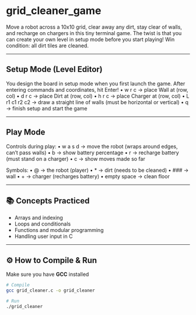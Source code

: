 # grid_cleaner_game
Move a robot across a 10x10 grid, clear away any dirt, stay clear of walls, and recharge on chargers in this tiny terminal game.
The twist is that you can create your own level in setup mode before you start playing!
Win condition: all dirt tiles are cleaned.

---

## Setup Mode (Level Editor)
You design the board in setup mode when you first launch the game.
After entering commands and coordinates, hit Enter!
	•	w r c         → place Wall at (row, col)
	•	d r c         → place Dirt at (row, col)
	•	h r c         → place Charger at (row, col)
	•	L r1 c1 r2 c2 → draw a straight line of walls (must be horizontal or vertical)
	•	q             → finish setup and start the game

---

## Play Mode
Controls during play:
	•	w a s d → move the robot (wraps around edges, can’t pass walls)
	•	b       → show battery percentage
	•	r       → recharge battery (must stand on a charger)
	•	c       → show moves made so far

Symbols:
	•	@ → the robot (player)
	•	* → dirt (needs to be cleaned)
	•	### → wall
	•	+ → charger (recharges battery)
	•	empty space → clean floor

---

## 📚 Concepts Practiced
-	Arrays and indexing
-	Loops and conditionals
-	Functions and modular programming
-	Handling user input in C

---

## ⚙️ How to Compile & Run
Make sure you have **GCC** installed

```bash
# Compile
gcc grid_cleaner.c -o grid_cleaner

# Run
./grid_cleaner
